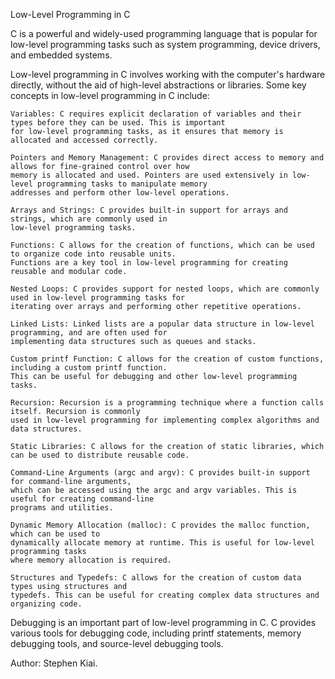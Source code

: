 Low-Level Programming in C

C is a powerful and widely-used programming language that is popular for low-level programming tasks such as system
programming, device drivers, and embedded systems.

Low-level programming in C involves working with the computer's hardware directly, without the aid of high-level
abstractions or libraries. Some key concepts in low-level programming in C include:

    Variables: C requires explicit declaration of variables and their types before they can be used. This is important
    for low-level programming tasks, as it ensures that memory is allocated and accessed correctly.
    
    Pointers and Memory Management: C provides direct access to memory and allows for fine-grained control over how
    memory is allocated and used. Pointers are used extensively in low-level programming tasks to manipulate memory
    addresses and perform other low-level operations.
    
    Arrays and Strings: C provides built-in support for arrays and strings, which are commonly used in
    low-level programming tasks.
    
    Functions: C allows for the creation of functions, which can be used to organize code into reusable units.
    Functions are a key tool in low-level programming for creating reusable and modular code.
    
    Nested Loops: C provides support for nested loops, which are commonly used in low-level programming tasks for
    iterating over arrays and performing other repetitive operations.
    
    Linked Lists: Linked lists are a popular data structure in low-level programming, and are often used for
    implementing data structures such as queues and stacks.
    
    Custom printf Function: C allows for the creation of custom functions, including a custom printf function.
    This can be useful for debugging and other low-level programming tasks.
    
    Recursion: Recursion is a programming technique where a function calls itself. Recursion is commonly
    used in low-level programming for implementing complex algorithms and data structures.
    
    Static Libraries: C allows for the creation of static libraries, which can be used to distribute reusable code.
    
    Command-Line Arguments (argc and argv): C provides built-in support for command-line arguments,
    which can be accessed using the argc and argv variables. This is useful for creating command-line
    programs and utilities.
    
    Dynamic Memory Allocation (malloc): C provides the malloc function, which can be used to
    dynamically allocate memory at runtime. This is useful for low-level programming tasks
    where memory allocation is required.
    
    Structures and Typedefs: C allows for the creation of custom data types using structures and
    typedefs. This can be useful for creating complex data structures and organizing code.

Debugging is an important part of low-level programming in C. C provides various
tools for debugging code, including printf statements, memory debugging tools, and
source-level debugging tools.

Author: Stephen Kiai.